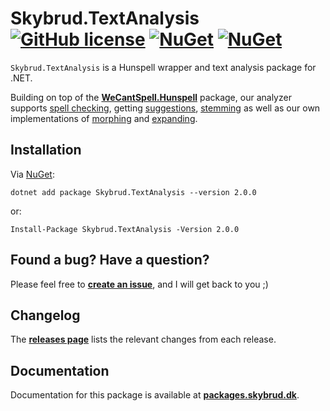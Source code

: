 # Skybrud.TextAnalysis [![GitHub license](https://img.shields.io/badge/license-MIT-blue.svg)](LICENSE.md) [![NuGet](https://img.shields.io/nuget/v/Skybrud.TextAnalysis.svg)](https://www.nuget.org/packages/Skybrud.TextAnalysis) [![NuGet](https://img.shields.io/nuget/dt/Skybrud.TextAnalysis.svg)](https://www.nuget.org/packages/Skybrud.TextAnalysis)

`Skybrud.TextAnalysis` is a Hunspell wrapper and text analysis package for .NET.

Building on top of the [**WeCantSpell.Hunspell**](https://github.com/aarondandy/WeCantSpell.Hunspell) package, our analyzer supports [spell checking](https://packages.skybrud.dk/skybrud.textanalysis/docs/v2.0/spell-checking/), getting [suggestions](https://packages.skybrud.dk/skybrud.textanalysis/docs/v2.0/suggestions/), [stemming](https://packages.skybrud.dk/skybrud.textanalysis/docs/v2.0/stemming/) as well as our own implementations of 
[morphing](https://packages.skybrud.dk/skybrud.textanalysis/docs/v2.0/morphing/) and [expanding](https://packages.skybrud.dk/skybrud.textanalysis/docs/v2.0/expanding/).


## Installation

Via <a href="https://www.nuget.org/packages/Skybrud.TextAnalysis/2.0.0" target="_blank">NuGet</a>:

```
dotnet add package Skybrud.TextAnalysis --version 2.0.0
```

or:

```
Install-Package Skybrud.TextAnalysis -Version 2.0.0
```



## Found a bug? Have a question?

Please feel free to [**create an issue**][Issues], and I will get back to you ;)



## Changelog

The [**releases page**][GitHubReleases] lists the relevant changes from each release.



## Documentation

Documentation for this package is available at [**packages.skybrud.dk**][Documentation].

   
[NuGetPackage]: https://www.nuget.org/packages/Skybrud.TextAnalysis
[GitHubRelease]: https://github.com/skybrud/Skybrud.TextAnalysis/releases/latest
[GitHubReleases]: https://github.com/skybrud/Skybrud.TextAnalysis/releases
[Changelog]: https://github.com/skybrud/Skybrud.TextAnalysis/releases
[Issues]: https://github.com/skybrud/Skybrud.TextAnalysis/issues
[Documentation]: https://packages.skybrud.dk/skybrud.textanalysis/docs/

